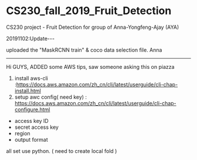 # CS230_fall_2019_Fruit_Detection
CS230 project - Fruit Detection for group of Anna-Yongfeng-Ajay (AYA)



20191102:Update---

uploaded the "MaskRCNN train" & coco data selection file. Anna 

------------------------------------------------------------------------------------

Hi GUYS, ADDED some AWS tips, saw someone asking this on piazza

1) install aws-cli :https://docs.aws.amazon.com/zh_cn/cli/latest/userguide/cli-chap-install.html
2) setup awc config( need key) : https://docs.aws.amazon.com/zh_cn/cli/latest/userguide/cli-chap-configure.html
- access key ID
- secret access key
- region
- output format

all set use python. (  need to create local fold ) 
